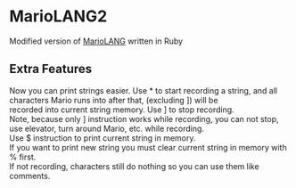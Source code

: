 MarioLANG2
============

Modified version of [MarioLANG](http://esolangs.org/wiki/MarioLANG) written in Ruby

## Extra Features
Now you can print strings easier. Use * to start recording a string, and all characters Mario runs into after that, (excluding ]) will be  
recorded into current string memory. Use ] to stop recording.  
Note, because only ] instruction works while recording, you can not stop, use elevator, turn around Mario, etc. while recording.  
Use $ instruction to print current string in memory.  
If you want to print new string you must clear current string in memory with % first.  
If not recording, characters still do nothing so you can use them like comments.
